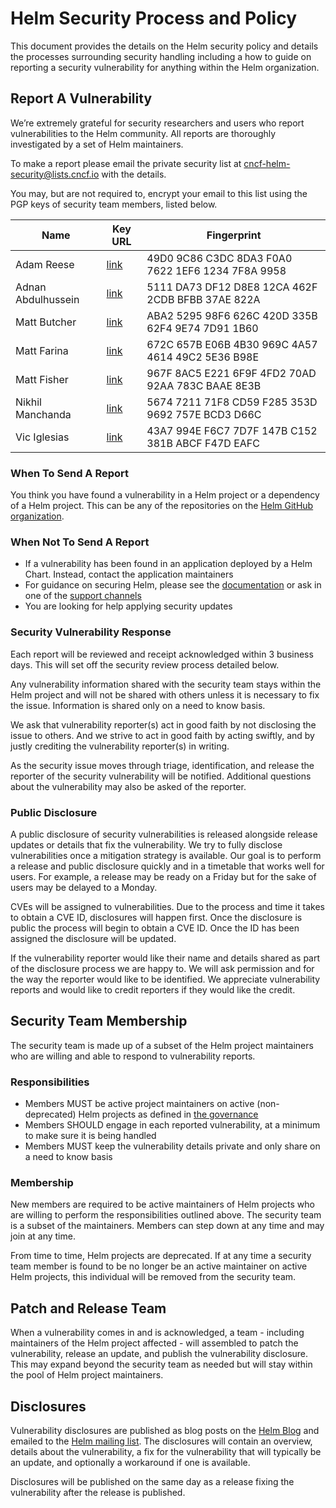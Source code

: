 # Helm Security Process and Policy

This document provides the details on the Helm security policy and details the processes
surrounding security handling including a how to guide on reporting a security vulnerability
for anything within the Helm organization.

## Report A Vulnerability

We’re extremely grateful for security researchers and users who report vulnerabilities
to the Helm community. All reports are thoroughly investigated by a set of Helm maintainers.

To make a report please email the private security list at cncf-helm-security@lists.cncf.io
with the details.

You may, but are not required to, encrypt your email to this list using the PGP keys
of security team members, listed below.

Name               | Key URL                                              | Fingerprint
------------------ | ---------------------------------------------------- | -----------
Adam Reese         | [link](https://keybase.io/adamreese/pgp_keys.asc)    | 49D0 9C86 C3DC 8DA3 F0A0 7622 1EF6 1234 7F8A 9958
Adnan Abdulhussein | [link](https://keybase.io/prydonius/pgp_keys.asc)    | 5111 DA73 DF12 D8E8 12CA 462F 2CDB BFBB 37AE 822A
Matt Butcher       | [link](https://keybase.io/technosophos/pgp_keys.asc) | ABA2 5295 98F6 626C 420D 335B 62F4 9E74 7D91 1B60
Matt Farina        | [link](https://keybase.io/mattfarina/pgp_keys.asc)   | 672C 657B E06B 4B30 969C 4A57 4614 49C2 5E36 B98E
Matt Fisher        | [link](https://keybase.io/bacongobbler/pgp_keys.asc) | 967F 8AC5 E221 6F9F 4FD2 70AD 92AA 783C BAAE 8E3B
Nikhil Manchanda   | [link](https://keybase.io/slicknik/pgp_keys.asc)     | 5674 7211 71F8 CD59 F285 353D 9692 757E BCD3 D66C
Vic Iglesias       | [link](https://keybase.io/vicnastea/pgp_keys.asc)    | 43A7 994E F6C7 7D7F 147B C152 381B ABCF F47D EAFC

### When To Send A Report

You think you have found a vulnerability in a Helm project or a dependency of a Helm project. This can be any of the repositories on the [Helm GitHub organization](https://github.com/helm).

### When Not To Send A Report

* If a vulnerability has been found in an application deployed by a Helm Chart. Instead, contact the application maintainers
* For guidance on securing Helm, please see the [documentation](https://helm.sh/docs/using_helm/#securing-your-helm-installation) or ask in one of the [support channels](README.md#how-can-i-help)
* You are looking for help applying security updates

### Security Vulnerability Response

Each report will be reviewed and receipt acknowledged within 3 business days. This will set off the security review process detailed below.

Any vulnerability information shared with the security team stays within the Helm project and will not be shared with others unless it is necessary to fix the issue. Information is shared only on a need to know basis.

We ask that vulnerability reporter(s) act in good faith by not disclosing the issue to others. And we strive to act in good faith by acting swiftly, and by justly crediting the vulnerability reporter(s) in writing.

As the security issue moves through triage, identification, and release the reporter of the security vulnerability will be notified. Additional questions about the vulnerability may also be asked of the reporter.

### Public Disclosure

A public disclosure of security vulnerabilities is released alongside release updates or details that fix the vulnerability. We try to fully disclose vulnerabilities once a mitigation strategy is available. Our goal is to perform a release and public disclosure quickly and in a timetable that works well for users. For example, a release may be ready on a Friday but for the sake of users may be delayed to a Monday.

CVEs will be assigned to vulnerabilities. Due to the process and time it takes to obtain a CVE ID, disclosures will happen first. Once the disclosure is public the process will begin to obtain a CVE ID. Once the ID has been assigned the disclosure will be updated.

If the vulnerability reporter would like their name and details shared as part of the disclosure process we are happy to. We will ask permission and for the way the reporter would like to be identified. We appreciate vulnerability reports and would like to credit reporters if they would like the credit.

## Security Team Membership

The security team is made up of a subset of the Helm project maintainers who are willing and able to respond to vulnerability reports.

### Responsibilities

* Members MUST be active project maintainers on active (non-deprecated) Helm projects as defined in [the governance](governance/governance.md)
* Members SHOULD engage in each reported vulnerability, at a minimum to make sure it is being handled
* Members MUST keep the vulnerability details private and only share on a need to know basis

### Membership

New members are required to be active maintainers of Helm projects who are willing to perform the responsibilities outlined above. The security team is a subset of the maintainers. Members can step down at any time and may join at any time.

From time to time, Helm projects are deprecated. If at any time a security team member is found to be no longer be an active maintainer on active Helm projects, this individual will be removed from the security team.

## Patch and Release Team

When a vulnerability comes in and is acknowledged, a team - including maintainers of the Helm project affected - will assembled to patch the vulnerability, release an update, and publish the vulnerability disclosure. This may expand beyond the security team as needed but will stay within the pool of Helm project maintainers.

## Disclosures

Vulnerability disclosures are published as blog posts on the [Helm Blog](https://helm.sh/blog/) and emailed to the [Helm mailing list](https://lists.cncf.io/g/cncf-helm). The disclosures will contain an overview, details about the vulnerability, a fix for the vulnerability that will typically be an update, and optionally a workaround if one is available.

Disclosures will be published on the same day as a release fixing the vulnerability after the release is published.